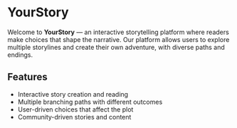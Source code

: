 
# YourStory

Welcome to **YourStory** — an interactive storytelling platform where readers make choices that shape the narrative. Our platform allows users to explore multiple storylines and create their own adventure, with diverse paths and endings.

## Features
- Interactive story creation and reading
- Multiple branching paths with different outcomes
- User-driven choices that affect the plot
- Community-driven stories and content
